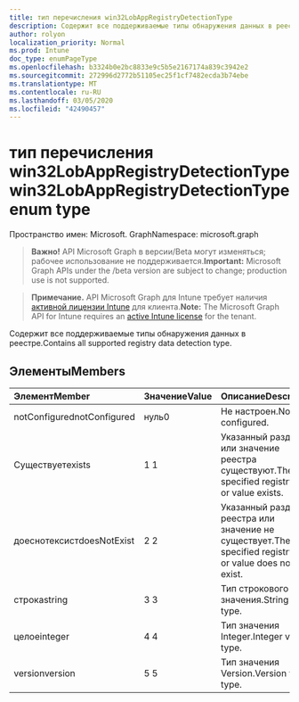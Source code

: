 ```yaml
---
title: тип перечисления win32LobAppRegistryDetectionType
description: Содержит все поддерживаемые типы обнаружения данных в реестре.
author: rolyon
localization_priority: Normal
ms.prod: Intune
doc_type: enumPageType
ms.openlocfilehash: b3324b0e2bc8833e9c5b5e2167174a839c3942e2
ms.sourcegitcommit: 272996d2772b51105ec25f1cf7482ecda3b74ebe
ms.translationtype: MT
ms.contentlocale: ru-RU
ms.lasthandoff: 03/05/2020
ms.locfileid: "42490457"
---
```

# <a name="win32lobappregistrydetectiontype-enum-type"></a><span data-ttu-id="75564-103">тип перечисления win32LobAppRegistryDetectionType</span><span class="sxs-lookup"><span data-stu-id="75564-103">win32LobAppRegistryDetectionType enum type</span></span>

<span data-ttu-id="75564-104">Пространство имен: Microsoft. Graph</span><span class="sxs-lookup"><span data-stu-id="75564-104">Namespace: microsoft.graph</span></span>

> <span data-ttu-id="75564-105">**Важно!** API Microsoft Graph в версии/Beta могут изменяться; рабочее использование не поддерживается.</span><span class="sxs-lookup"><span data-stu-id="75564-105">**Important:** Microsoft Graph APIs under the /beta version are subject to change; production use is not supported.</span></span>

> <span data-ttu-id="75564-106">**Примечание.** API Microsoft Graph для Intune требует наличия [активной лицензии Intune](https://go.microsoft.com/fwlink/?linkid=839381) для клиента.</span><span class="sxs-lookup"><span data-stu-id="75564-106">**Note:** The Microsoft Graph API for Intune requires an [active Intune license](https://go.microsoft.com/fwlink/?linkid=839381) for the tenant.</span></span>

<span data-ttu-id="75564-107">Содержит все поддерживаемые типы обнаружения данных в реестре.</span><span class="sxs-lookup"><span data-stu-id="75564-107">Contains all supported registry data detection type.</span></span>

## <a name="members"></a><span data-ttu-id="75564-108">Элементы</span><span class="sxs-lookup"><span data-stu-id="75564-108">Members</span></span>
|<span data-ttu-id="75564-109">Элемент</span><span class="sxs-lookup"><span data-stu-id="75564-109">Member</span></span>|<span data-ttu-id="75564-110">Значение</span><span class="sxs-lookup"><span data-stu-id="75564-110">Value</span></span>|<span data-ttu-id="75564-111">Описание</span><span class="sxs-lookup"><span data-stu-id="75564-111">Description</span></span>|
|:---|:---|:---|
|<span data-ttu-id="75564-112">notConfigured</span><span class="sxs-lookup"><span data-stu-id="75564-112">notConfigured</span></span>|<span data-ttu-id="75564-113">нуль</span><span class="sxs-lookup"><span data-stu-id="75564-113">0</span></span>|<span data-ttu-id="75564-114">Не настроен.</span><span class="sxs-lookup"><span data-stu-id="75564-114">Not configured.</span></span>|
|<span data-ttu-id="75564-115">Существует</span><span class="sxs-lookup"><span data-stu-id="75564-115">exists</span></span>|<span data-ttu-id="75564-116">1 </span><span class="sxs-lookup"><span data-stu-id="75564-116">1</span></span>|<span data-ttu-id="75564-117">Указанный раздел или значение реестра существуют.</span><span class="sxs-lookup"><span data-stu-id="75564-117">The specified registry key or value exists.</span></span>|
|<span data-ttu-id="75564-118">доеснотексист</span><span class="sxs-lookup"><span data-stu-id="75564-118">doesNotExist</span></span>|<span data-ttu-id="75564-119">2 </span><span class="sxs-lookup"><span data-stu-id="75564-119">2</span></span>|<span data-ttu-id="75564-120">Указанный раздел реестра или значение не существует.</span><span class="sxs-lookup"><span data-stu-id="75564-120">The specified registry key or value does not exist.</span></span>|
|<span data-ttu-id="75564-121">строка</span><span class="sxs-lookup"><span data-stu-id="75564-121">string</span></span>|<span data-ttu-id="75564-122">3 </span><span class="sxs-lookup"><span data-stu-id="75564-122">3</span></span>|<span data-ttu-id="75564-123">Тип строкового значения.</span><span class="sxs-lookup"><span data-stu-id="75564-123">String value type.</span></span>|
|<span data-ttu-id="75564-124">целое</span><span class="sxs-lookup"><span data-stu-id="75564-124">integer</span></span>|<span data-ttu-id="75564-125">4 </span><span class="sxs-lookup"><span data-stu-id="75564-125">4</span></span>|<span data-ttu-id="75564-126">Тип значения Integer.</span><span class="sxs-lookup"><span data-stu-id="75564-126">Integer value type.</span></span>|
|<span data-ttu-id="75564-127">version</span><span class="sxs-lookup"><span data-stu-id="75564-127">version</span></span>|<span data-ttu-id="75564-128">5 </span><span class="sxs-lookup"><span data-stu-id="75564-128">5</span></span>|<span data-ttu-id="75564-129">Тип значения Version.</span><span class="sxs-lookup"><span data-stu-id="75564-129">Version value type.</span></span>|



